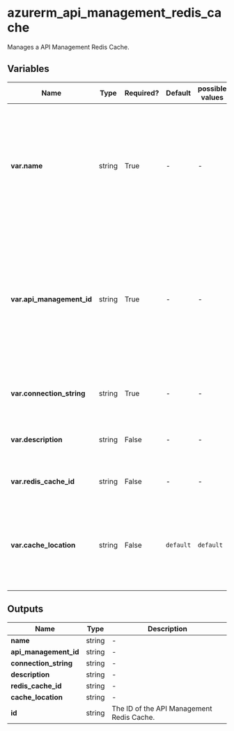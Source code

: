 # azurerm_api_management_redis_cache

Manages a API Management Redis Cache.

## Variables

| Name | Type | Required? | Default  | possible values | Description |
| ---- | ---- | --------- | -------- | ----------- | ----------- |
| **var.name** | string | True | -  |  -  | The name which should be used for this API Management Redis Cache. Changing this forces a new API Management Redis Cache to be created. | 
| **var.api_management_id** | string | True | -  |  -  | The resource ID of the API Management Service from which to create this external cache. Changing this forces a new API Management Redis Cache to be created. | 
| **var.connection_string** | string | True | -  |  -  | The connection string to the Cache for Redis. | 
| **var.description** | string | False | -  |  -  | The description of the API Management Redis Cache. | 
| **var.redis_cache_id** | string | False | -  |  -  | The resource ID of the Cache for Redis. | 
| **var.cache_location** | string | False | `default`  |  `default`  | The location where to use cache from. Possible values are `default` and valid Azure regions. Defaults to `default`. | 



## Outputs

| Name | Type | Description |
| ---- | ---- | --------- | 
| **name** | string  | - | 
| **api_management_id** | string  | - | 
| **connection_string** | string  | - | 
| **description** | string  | - | 
| **redis_cache_id** | string  | - | 
| **cache_location** | string  | - | 
| **id** | string  | The ID of the API Management Redis Cache. | 